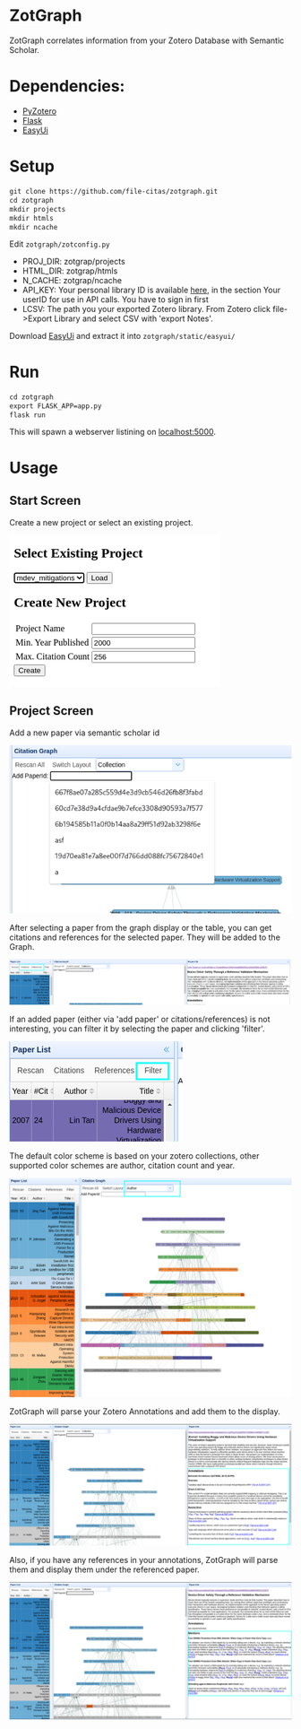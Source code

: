 # ZotGraph
ZotGraph correlates information from your Zotero Database with Semantic Scholar.

# Dependencies:
* [PyZotero](https://pyzotero.readthedocs.io/en/latest/)
* [Flask](https://pypi.org/project/Flask/)
* [EasyUi](https://www.jeasyui.com/index.php)

# Setup
```
git clone https://github.com/file-citas/zotgraph.git
cd zotgraph
mkdir projects
mkdir htmls
mkdir ncache
```
Edit `zotgraph/zotconfig.py`
 * PROJ_DIR: zotgrap/projects
 * HTML_DIR: zotgrap/htmls
 * N_CACHE: zotgrap/ncache
 * API_KEY: Your personal library ID is available [here](https://www.zotero.org/settings/keys), in the section Your userID for use in API calls. You have to sign in first
 * LCSV: The path you your exported Zotero library. From Zotero click file->Export Library and select CSV with 'export Notes'.

Download [EasyUi](https://www.jeasyui.com/download/list.php) and extract it into `zotgraph/static/easyui/`
 
# Run
```
cd zotgraph
export FLASK_APP=app.py
flask run
```

This will spawn a webserver listining on [localhost:5000](http:http://localhost:5000/).

# Usage

## Start Screen
Create a new project or select an existing project.


![start screen](/images/start_screen.png)

## Project Screen
Add a new paper via semantic scholar id

![add paper](/images/addpaper.png)

After selecting a paper from the graph display or the table, you can get citations and references for the selected paper. They will be added to the Graph.

![citations and references](/images/getcr.png)

If an added paper (either via 'add paper' or citations/references) is not interesting, you can filter it by selecting the paper and clicking 'filter'.

![filter](/images/filter.png)

The default color scheme is based on your zotero collections, other supported color schemes are author, citation count and year.

![author color](/images/color.png)

ZotGraph will parse your Zotero Annotations and add them to the display.

![annotations](/images/annotations.png)

Also, if you have any references in your annotations, ZotGraph will parse them and display them under the referenced paper.

![mentions](/images/mentions.png)
